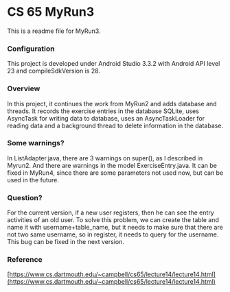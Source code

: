 # CS 65 MyRun3

This is a readme file for MyRun3.

### Configuration 
This project is developed under Android Studio 3.3.2 with Android API level 23 and compileSdkVersion is 28.


### Overview
In this project, it continues the work from MyRun2 and adds database and threads. It records the exercise entries in the database SQLite, uses AsyncTask for writing data to database, uses an AsyncTaskLoader for reading data and a background thread to delete information in the database. 



### Some warnings?
In ListAdapter.java, there are 3 warnings on super(), as I described in Myrun2. 
And there are warnings in the model ExerciseEntry.java. It can be fixed in MyRun4, since there are some parameters not used now, but can be used in the future. 


### Question?
For the current version, if a new user registers, then he can see the entry activities of an old user. To solve this problem, we can create the table and name it with username+table_name, but it needs to make sure that there are not two same username, so in register, it needs to query for the username. This bug can be fixed in the next version. 


### Reference
[https://www.cs.dartmouth.edu/~campbell/cs65/lecture14/lecture14.html](https://www.cs.dartmouth.edu/~campbell/cs65/lecture14/lecture14.html)
